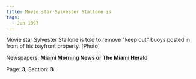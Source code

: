 ```yaml
---  
title: Movie star Sylvester Stallone is  
tags:  
  - Jun 1997  
---  
```

  
Movie star Sylvester Stallone is told to remove "keep out" buoys posted in front of his bayfront property. [Photo]  
  
Newspapers: **Miami Morning News or The Miami Herald**  
  
Page: **3**, Section: **B** 
